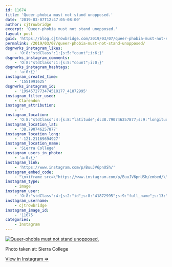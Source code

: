 ```yaml
---
id: 11674
title: 'Queer-phobia must not stand unopposed.'
date: '2019-03-07T12:47:05-08:00'
author: cjtrowbridge
excerpt: 'Queer-phobia must not stand unopposed.'
layout: post
guid: 'https://blog.cjtrowbridge.com/2019/03/07/queer-phobia-must-not-stand-unopposed/'
permalink: /2019/03/07/queer-phobia-must-not-stand-unopposed/
dsgnwrks_instagram_likes:
    - 'O:8:"stdClass":1:{s:5:"count";i:6;}'
dsgnwrks_instagram_comments:
    - 'O:8:"stdClass":1:{s:5:"count";i:0;}'
dsgnwrks_instagram_hashtags:
    - 'a:0:{}'
instagram_created_time:
    - '1551991625'
dsgnwrks_instagram_id:
    - '1994572773474518177_41872995'
instagram_filter_used:
    - Clarendon
instagram_attribution:
    - ''
instagram_location:
    - 'O:8:"stdClass":4:{s:8:"latitude";d:38.790746257877;s:9:"longitude";d:-121.21169694927;s:4:"name";s:14:"Sierra College";s:2:"id";i:251873;}'
instagram_location_lat:
    - '38.790746257877'
instagram_location_long:
    - '-121.21169694927'
instagram_location_name:
    - 'Sierra College'
instagram_users_in_photo:
    - 'a:0:{}'
instagram_link:
    - 'https://www.instagram.com/p/BuuJV6pnUSh/'
instagram_embed_code:
    - "\n<iframe src=\"https://www.instagram.com/p/BuuJV6pnUSh/embed/\" width=\"612\" height=\"710\" frameborder=\"0\" scrolling=\"no\" allowtransparency=\"true\" class=\"insta-image-embed\"></iframe>\n"
instagram_type:
    - image
instagram_user:
    - 'O:8:"stdClass":4:{s:2:"id";s:8:"41872995";s:9:"full_name";s:13:"CJ Trowbridge";s:15:"profile_picture";s:184:"https://scontent.cdninstagram.com/vp/ebecda71d143f06f0a971a4b919479b0/5D1C770B/t51.2885-19/s150x150/49719818_1996732167092496_2139941882996719616_n.jpg?_nc_ht=scontent.cdninstagram.com";s:8:"username";s:12:"cjtrowbridge";}'
instagram_username:
    - cjtrowbridge
instagram_image_id:
    - '11675'
categories:
    - Instagram
---
```


[![Queer-phobia must not stand unopposed.](https://blog.cjtrowbridge.com/wp-content/uploads/2019/03/queer-phobia-must-not-stand-unopposed-1-1.jpg)](https://www.instagram.com/p/BuuJV6pnUSh/)

Photo taken at: Sierra College

[View in Instagram ⇒](https://www.instagram.com/p/BuuJV6pnUSh/)